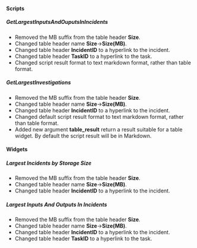 
#### Scripts
##### GetLargestInputsAndOuputsInIncidents
- Removed the MB suffix from the table header **Size**.
- Changed table header name **Size**->**Size(MB)**.
- Changed table header **IncidentID** to a hyperlink to the incident.
- Changed table header **TaskID** to a hyperlink to the task.
- Changed script result format to text markdown format, rather than table format.
##### GetLargestInvestigations
- Removed the MB suffix from the table header **Size**.
- Changed table header name **Size**->**Size(MB)**.
- Changed table header **IncidentID** to a hyperlink to the incident.
- Changed default script result format to text markdown format, rather than table format.
- Added new argument **table_result** return a result suitable for a table widget. By default
    the script result will be in Markdown.

#### Widgets
##### Largest Incidents by Storage Size
- Removed the MB suffix from the table header **Size**.
- Changed table header name **Size**->**Size(MB)**.
- Changed table header **IncidentID** to a hyperlink to the incident.
##### Largest Inputs And Outputs In Incidents
- Removed the MB suffix from the table header **Size**.
- Changed table header name **Size**->**Size(MB)**.
- Changed table header **IncidentID** to a hyperlink to the incident.
- Changed table header **TaskID** to a hyperlink to the task.
